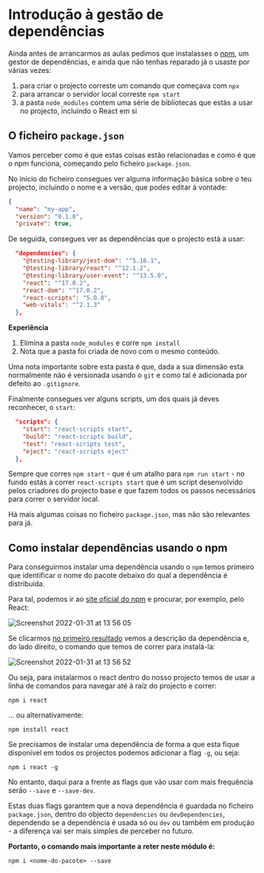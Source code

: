 # Introdução à gestão de dependências

Ainda antes de arrancarmos as aulas pedimos que instalasses o [npm](https://www.npmjs.com/), um gestor de dependências, e ainda que não tenhas reparado já o usaste por várias vezes:
1. para criar o projecto correste um comando que começava com `npx`
2. para arrancar o servidor local correste `npm start`
3. a pasta `node_modules` contem uma série de bibliotecas que estás a usar no projecto, incluindo o React em si

## O ficheiro `package.json`

Vamos perceber como é que estas coisas estão relacionadas e como é que o npm funciona, começando pelo ficheiro `package.json`.

No início do ficheiro consegues ver alguma informação básica sobre o teu projecto, incluindo o nome e a versão, que podes editar à vontade:

```json
{
  "name": "my-app",
  "version": "0.1.0",
  "private": true,
```

De seguida, consegues ver as dependências que o projecto está a usar:

```json
  "dependencies": {
    "@testing-library/jest-dom": "^5.16.1",
    "@testing-library/react": "^12.1.2",
    "@testing-library/user-event": "^13.5.0",
    "react": "^17.0.2",
    "react-dom": "^17.0.2",
    "react-scripts": "5.0.0",
    "web-vitals": "^2.1.3"
  },
```

**Experiência**

1. Elimina a pasta `node_modules` e corre `npm install`
2. Nota que a pasta foi criada de novo com o mesmo conteúdo.

Uma nota importante sobre esta pasta é que, dada a sua dimensão esta normalmente não é versionada usando o `git` e como tal é adicionada por defeito ao `.gitignore`.

Finalmente consegues ver alguns scripts, um dos quais já deves reconhecer, o `start`:

```json
  "scripts": {
    "start": "react-scripts start",
    "build": "react-scripts build",
    "test": "react-scripts test",
    "eject": "react-scripts eject"
  },
```

Sempre que corres `npm start` - que é um atalho para `npm run start` - no fundo estás a correr `react-scripts start` que é um script desenvolvido pelos criadores do projecto base e que fazem todos os passos necessários para correr o servidor local.

Há mais algumas coisas no ficheiro `package.json`, mas não são relevantes para já.

## Como instalar dependências usando o npm

Para conseguirmos instalar uma dependência usando o `npm` temos primeiro que identificar o nome do pacote debaixo do qual a dependência é distribuída.

Para tal, podemos ir ao [site oficial do npm](https://www.npmjs.com/) e procurar, por exemplo, pelo React:

![Screenshot 2022-01-31 at 13 56 05](https://user-images.githubusercontent.com/39055313/151806423-47711b45-8693-4329-a70e-d17f8fba5362.png)

Se clicarmos [no primeiro resultado](https://www.npmjs.com/package/react) vemos a descrição da dependência e, do lado direito, o comando que temos de correr para instalá-la:

![Screenshot 2022-01-31 at 13 56 52](https://user-images.githubusercontent.com/39055313/151806576-99c3bd60-aecb-4d8e-bbd1-19fff5ee6202.png)

Ou seja, para instalarmos o react dentro do nosso projecto temos de usar a linha de comandos para navegar até à raíz do projecto e correr:

```
npm i react
```

... ou alternativamente:

```
npm install react
```

Se precisamos de instalar uma dependência de forma a que esta fique disponível em todos os projectos podemos adicionar a flag `-g`, ou seja: 
```
npm i react -g
```

No entanto, daqui para a frente as flags que vão usar com mais frequência serão `--save` e `--save-dev`.

Estas duas flags garantem que a nova dependência é guardada no ficheiro `package.json`, dentro do objecto `dependencies` ou `devDependencies`, dependendo se a dependência é usada só ou `dev` ou também em produção - a diferença vai ser mais simples de perceber no futuro.

**Portanto, o comando mais importante a reter neste módulo é:**

```
npm i <nome-do-pacote> --save
```

